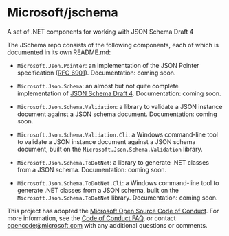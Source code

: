 # Microsoft/jschema

A set of .NET components for working with JSON Schema Draft 4

The JSchema repo consists of the following components, each of which is documented in its own README.md:

* `Microsoft.Json.Pointer`: an implementation of the JSON Pointer specification ([RFC 6901](https://tools.ietf.org/html/rfc6901)). Documentation: coming soon.

* `Microsoft.Json.Schema`: an almost but not quite complete implementation of [JSON Schema Draft 4](http://json-schema.org/specification-links.html#draft-4). Documentation: coming soon.

* `Microsoft.Json.Schema.Validation`: a library to validate a JSON instance document against a JSON schema document. Documentation: coming soon.

* `Microsoft.Json.Schema.Validation.Cli`: a Windows command-line tool to validate a JSON instance document against a JSON schema document, built on the `Microsoft.Json.Schema.Validation` library.

* `Microsoft.Json.Schema.ToDotNet`: a library to generate .NET classes from a JSON schema. Documentation: coming soon.

* `Microsoft.Json.Schema.ToDotNet.Cli`: a Windows command-line tool to generate .NET classes from a JSON schema, built on the `Microsoft.Json.Schema.ToDotNet` library. Documentation: coming soon.

This project has adopted the [Microsoft Open Source Code of Conduct](https://opensource.microsoft.com/codeofconduct/).
For more information, see the [Code of Conduct FAQ](https://opensource.microsoft.com/codeofconduct/faq/),
or contact [opencode@microsoft.com](mailto:opencode@microsoft.com) with any additional questions or comments.
